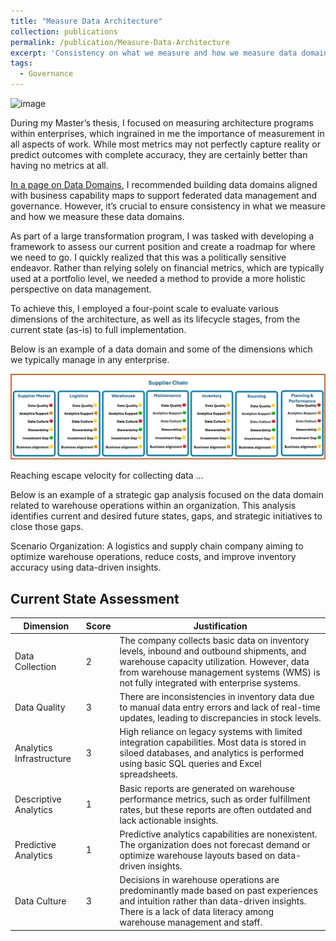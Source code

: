 ```yaml
---
title: "Measure Data Architecture"
collection: publications
permalink: /publication/Measure-Data-Architecture
excerpt: 'Consistency on what we measure and how we measure data domains.'
tags:
  - Governance
---
```


<img width="923" alt="image" src="https://github.com/user-attachments/assets/4ad5c6b2-69c1-4339-81bd-5f44db2a1f52">


During my Master’s thesis, I focused on measuring architecture programs within enterprises, which ingrained in me the importance of measurement in all aspects of work. While most metrics may not perfectly capture reality or predict outcomes with complete accuracy, they are certainly better than having no metrics at all.

[In a page on Data Domains](https://nuneskris.github.io/publication/Domain-Oriented-Business-Capability-Map), I recommended building data domains aligned with business capability maps to support federated data management and governance. However, it’s crucial to ensure consistency in what we measure and how we measure these data domains.

As part of a large transformation program, I was tasked with developing a framework to assess our current position and create a roadmap for where we need to go. I quickly realized that this was a politically sensitive endeavor. Rather than relying solely on financial metrics, which are typically used at a portfolio level, we needed a method to provide a more holistic perspective on data management.

To achieve this, I employed a four-point scale to evaluate various dimensions of the architecture, as well as its lifecycle stages, from the current state (as-is) to full implementation.

Below is an example of a data domain and some of the dimensions which we typically manage in any enterprise.

<img width="964" alt="image" src="/images/publications/datadomain.png">

Reaching escape velocity for collecting data ... 

Below is an example of a strategic gap analysis focused on the data domain related to warehouse operations within an organization. This analysis identifies current and desired future states, gaps, and strategic initiatives to close those gaps.

Scenario
Organization: A logistics and supply chain company aiming to optimize warehouse operations, reduce costs, and improve inventory accuracy using data-driven insights.

## Current State Assessment

| Dimension | Score | Justification |
|-------- |-------- |-------- |
| Data Collection | 2 | The company collects basic data on inventory levels, inbound and outbound shipments, and warehouse capacity utilization. However, data from warehouse management systems (WMS) is not fully integrated with enterprise systems. |
| Data Quality | 3 | There are inconsistencies in inventory data due to manual data entry errors and lack of real-time updates, leading to discrepancies in stock levels. |
| Analytics Infrastructure | 3 | High reliance on legacy systems with limited integration capabilities. Most data is stored in siloed databases, and analytics is performed using basic SQL queries and Excel spreadsheets. |
| Descriptive Analytics | 1 | Basic reports are generated on warehouse performance metrics, such as order fulfillment rates, but these reports are often outdated and lack actionable insights. |
| Predictive Analytics | 1 | Predictive analytics capabilities are nonexistent. The organization does not forecast demand or optimize warehouse layouts based on data-driven insights. |
| Data Culture | 3 | Decisions in warehouse operations are predominantly made based on past experiences and intuition rather than data-driven insights. There is a lack of data literacy among warehouse management and staff. |


